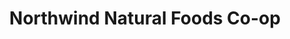 ---
title: "Northwind Natural Foods Co-op"
url: /ironwood/northwind-natural-foods-co-op/
shop: supermarket
---